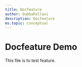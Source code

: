 ```yaml
---
title: Docfeature
author: GubbaPallavi
description: Docfeature
ms.topic: conceptual
---
```


# Docfeature Demo
This file is to test feature.